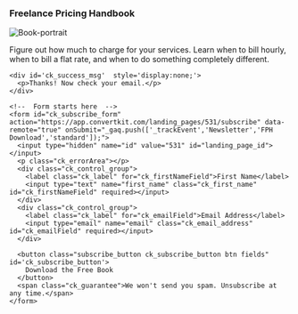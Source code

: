 <div class="ck_form">
  <div class="ck_form_content">
    <h3 class="ck_form_title">Freelance Pricing Handbook</h3>
    <div class="ck_description">
      <span class="ck_image">
        <img alt="Book-portrait" src="http://s3.amazonaws.com/convertkit/subscription_forms/images/004/811/858/standard/Book-Portrait.png?1398265358" />
      </span>
      <p>Figure out how much to charge for your services. Learn when to bill hourly, when to bill a flat rate, and when to do something completely different.</p>
    </div>
  </div>   
  
  
  <div class="ck_form_fields">
    
    <div id='ck_success_msg'  style='display:none;'>
      <p>Thanks! Now check your email.</p>
    </div>
    
    <!--  Form starts here  -->
    <form id="ck_subscribe_form" action="https://app.convertkit.com/landing_pages/531/subscribe" data-remote="true" onSubmit="_gaq.push(['_trackEvent','Newsletter','FPH Download','standard']);">
      <input type="hidden" name="id" value="531" id="landing_page_id"></input>
      <p class="ck_errorArea"></p>
      <div class="ck_control_group">
        <label class="ck_label" for="ck_firstNameField">First Name</label>
        <input type="text" name="first_name" class="ck_first_name" id="ck_firstNameField" required></input>
      </div>  
      <div class="ck_control_group">
        <label class="ck_label" for="ck_emailField">Email Address</label>
        <input type="email" name="email" class="ck_email_address" id="ck_emailField" required></input>
      </div>
      
      <button class="subscribe_button ck_subscribe_button btn fields" id='ck_subscribe_button'>
        Download the Free Book
      </button>
      <span class="ck_guarantee">We won't send you spam. Unsubscribe at any time.</span>
    </form>
  </div>
</div> 
<script src="https://app.convertkit.com/assets/CKJS4.js?v=15"></script>
